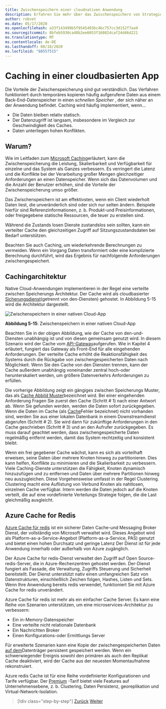 ```yaml
---
title: Zwischenspeichern einer cloudnativen Anwendung
description: Erfahren Sie mehr über das Zwischenspeichern von Strategien in einer Cloud-native Anwendung.
author: robvet
ms.date: 05/17/2020
ms.openlocfilehash: a33f143499b5f9545493bc4bc757cc3d152f7aa9
ms.sourcegitcommit: 8bfeb5930ca48b2ee6053f16082dcaf24d46d221
ms.translationtype: MT
ms.contentlocale: de-DE
ms.lasthandoff: 08/18/2020
ms.locfileid: "88557515"
---
```

# <a name="caching-in-a-cloud-native-app"></a>Caching in einer cloudbasierten App

Die Vorteile der Zwischenspeicherung sind gut verständlich. Das Verfahren funktioniert durch temporäres kopieren häufig aufgerufene Daten aus einem Back-End-Datenspeicher in einen *schnellen Speicher* , der sich näher an der Anwendung befindet. Caching wird häufig implementiert, wenn...

- Die Daten bleiben relativ statisch.
- Der Datenzugriff ist langsam, insbesondere im Vergleich zur Geschwindigkeit des Caches.
- Daten unterliegen hohen Konflikten.

## <a name="why"></a>Warum?

Wie im Leitfaden zum [Microsoft Caching](https://docs.microsoft.com/azure/architecture/best-practices/caching)erläutert, kann die Zwischenspeicherung die Leistung, Skalierbarkeit und Verfügbarkeit für einzelne und das System als Ganzes verbessern. Es verringert die Latenz und die Konflikte bei der Verarbeitung großer Mengen gleichzeitiger Anforderungen an einen Datenspeicher. Wenn sich das Datenvolumen und die Anzahl der Benutzer erhöhen, sind die Vorteile der Zwischenspeicherung umso größer.

Das Zwischenspeichern ist am effektivsten, wenn ein Client wiederholt Daten liest, die unveränderlich sind oder sich nur selten ändern. Beispiele hierfür sind Referenzinformationen, z. b. Produkt-und Preisinformationen, oder freigegebene statische Ressourcen, die teuer zu erstellen sind.

Während die Zustands losen Dienste zustandslos sein sollten, kann ein verteilter Cache den gleichzeitigen Zugriff auf Sitzungszustandsdaten bei Bedarf unterstützen.

Beachten Sie auch Caching, um wiederkehrende Berechnungen zu vermeiden. Wenn ein Vorgang Daten transformiert oder eine komplizierte Berechnung durchführt, wird das Ergebnis für nachfolgende Anforderungen zwischengespeichert.

## <a name="caching-architecture"></a>Cachingarchitektur

Native Cloud-Anwendungen implementieren in der Regel eine verteilte zwischen Speicherungs Architektur. Der Cache wird als cloudbasierter [Sicherungsdienst](./definition.md#backing-services)(getrennt von den-Diensten) gehostet. In Abbildung 5-15 wird die Architektur dargestellt.

![Zwischenspeichern in einer nativen Cloud-App](media/caching-in-a-cloud-native-app.png)

**Abbildung 5-15**: Zwischenspeichern in einer nativen Cloud-App

Beachten Sie in der obigen Abbildung, wie der Cache von den-und-Diensten unabhängig ist und von diesen gemeinsam genutzt wird. In diesem Szenario wird der Cache vom [API-Gateway](./front-end-communication.md)aufgerufen. Wie in Kapitel 4 erläutert, fungiert das Gateway als Front-End für alle eingehenden Anforderungen. Der verteilte Cache erhöht die Reaktionsfähigkeit des Systems durch die Rückgabe von zwischengespeicherten Daten nach Möglichkeit. Wenn Sie den Cache von den Diensten trennen, kann der Cache außerdem unabhängig voneinander zentral hoch-oder herunterskaliert werden, um größere Datenverkehrs Anforderungen zu erfüllen.

Die vorherige Abbildung zeigt ein gängiges zwischen Speicherungs Muster, das als [Cache Abbild Muster](https://docs.microsoft.com/azure/architecture/patterns/cache-aside)bezeichnet wird. Bei einer eingehenden Anforderung Fragen Sie zuerst den Cache (Schritt \# 1) nach einer Antwort ab. Wenn Sie gefunden werden, werden die Daten sofort zurückgegeben. Wenn die Daten im Cache (als [Cache](https://www.techopedia.com/definition/6308/cache-miss)Fehler bezeichnet) nicht vorhanden sind, werden Sie aus einer lokalen Datenbank in einem Downstreamdienst abgerufen (Schritt \# 2). Sie wird dann für zukünftige Anforderungen in den Cache geschrieben (Schritt \# 3) und an den Aufrufer zurückgegeben. Es muss darauf geachtet werden, dass zwischengespeicherte Daten regelmäßig entfernt werden, damit das System rechtzeitig und konsistent bleibt.

Wenn ein frei gegebener Cache wächst, kann es sich als vorteilhaft erweisen, seine Daten über mehrere Knoten hinweg zu partitionieren. Dies kann helfen, Konflikte zu minimieren und die Skalierbarkeit zu verbessern. Viele Caching-Dienste unterstützen die Fähigkeit, Knoten dynamisch hinzuzufügen und zu entfernen und Daten über mehrere Partitionen hinweg neu auszugleichen. Diese Vorgehensweise umfasst in der Regel Clustering. Clustering macht eine Auflistung von Verbund Knoten als nahtlosen, einzelnen Cache verfügbar. Intern werden die Daten jedoch auf die Knoten verteilt, die auf eine vordefinierte Verteilungs Strategie folgen, die die Last gleichmäßig ausgleicht.

## <a name="azure-cache-for-redis"></a>Azure Cache for Redis

[Azure Cache für redis](https://azure.microsoft.com/services/cache/) ist ein sicherer Daten Cache-und Messaging Broker Dienst, der vollständig von Microsoft verwaltet wird. Dieses Angebot wird als Platform-as-a-Service-Angebot (Platform-as-a-Service, PAS) genutzt und bietet einen hohen Durchsatz und geringe Latenz Der Dienst ist für jede Anwendung innerhalb oder außerhalb von Azure zugänglich.

Der Azure Cache for redis-Dienst verwaltet den Zugriff auf Open Source-redis-Server, die in Azure-Rechenzentren gehostet werden. Der-Dienst fungiert als Fassade, die Verwaltung, Zugriffs Steuerung und Sicherheit bereitstellt. Der Dienst unterstützt nativ einen umfangreichen Satz von Datenstrukturen, einschließlich Zeichen folgen, Hashes, Listen und Sets. Wenn Ihre Anwendung bereits redis verwendet, funktioniert Sie mit Azure Cache for redis unverändert.

Azure Cache für redis ist mehr als ein einfacher Cache Server. Es kann eine Reihe von Szenarien unterstützen, um eine microservices-Architektur zu verbessern:

- Ein in-Memory-Datenspeicher
- Eine verteilte nicht relationale Datenbank
- Ein Nachrichten Broker
- Einen Konfigurations-oder Ermittlungs Server
  
Für erweiterte Szenarien kann eine Kopie der zwischengespeicherten Daten [auf dem](https://docs.microsoft.com/azure/azure-cache-for-redis/cache-how-to-premium-persistence)Datenträger persistent gespeichert werden. Wenn ein schwerwiegender Ereignis sowohl den primären als auch den Replikat Cache deaktiviert, wird der Cache aus der neuesten Momentaufnahme rekonstruiert.

Azure redis Cache ist für eine Reihe vordefinierter Konfigurationen und Tarife verfügbar. Der [Premium](https://docs.microsoft.com/azure/azure-cache-for-redis/cache-overview#service-tiers) -Tarif bietet viele Features auf Unternehmensebene, z. b. Clustering, Daten Persistenz, georeplikation und Virtual-Network-Isolation.

>[!div class="step-by-step"]
>[Zurück](relational-vs-nosql-data.md)
>[Weiter](elastic-search-in-azure.md)
